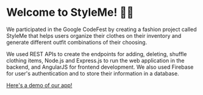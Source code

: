 # Welcome to StyleMe! 👗👕
We participated in the Google CodeFest by creating a fashion project called StyleMe that helps users organize their clothes on their inventory and generate different outfit combinations of their choosing. 

We used REST APIs to create the endpoints for adding, deleting, shuffle clothing items, Node.js and Express.js to run the web application in the backend, and AngularJS for frontend development. We also used Firebase for user's authentication and to store their information in a database.

[Here's a demo of our app!](https://drive.google.com/file/d/1Hox0GU5vjn6Zmxep-Tz5oX5rOxcfNtbc/view?usp=sharing)

